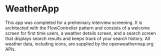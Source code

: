 # WeatherApp
This app was completed for a preliminary interview screening. It is architected with the FlowController pattern and 
consists of a welcome screen for first time users, a weather details screen, and a search screen that displays search results
and keeps track of your search history. All weather data, including icons, are supplied by the openweathermap.org APIs. 
